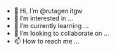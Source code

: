 - 👋 Hi, I’m @rutagen itgw
- 👀 I’m interested in ...
- 🌱 I’m currently learning ...
- 💞️ I’m looking to collaborate on ...
- 📫 How to reach me ...

<!---
rutagengw/rutagengw is a ✨ special ✨ repository because its `README.md` (this file) appears on your GitHub profile.
You can click the Preview link to take a look at your changes.
--->
